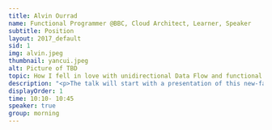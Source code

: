 ```yaml
---
title: Alvin Ourrad
name: Functional Programmer @BBC, Cloud Architect, Learner, Speaker
subtitle: Position
layout: 2017_default
sid: 1
img: alvin.jpeg
thumbnail: yancui.jpeg
alt: Picture of TBD
topic: How I fell in love with unidirectional Data Flow and functional programming (+ WebGL demo)
description: "<p>The talk will start with a presentation of this new-fangled paradigm that we now see everywhere (it’s used in Redux, React, Flux, inferno, you name it) and what makes is so useful and successful beyond the hype factor.</p><p> Then, I show you how code written in the functional, unidirectional way differs from your traditional OOP version, and the pros and cons that come with it. During my exploration of this new style, I decided to go “all-in” and totally buy into other people’s mindsets. I’ll share with you the insights gathered during that process. It will then end with a short live coding demo.</p>"
displayOrder: 1
time: 10:10- 10:45
speaker: true
group: morning
---
```

